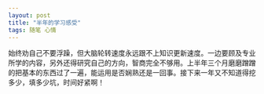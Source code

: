 ```yaml
---
layout: post
title: "半年的学习感受"
tags: 随笔 心情
---
```


始终劝自己不要浮躁，但大脑轮转速度永远跟不上知识更新速度。一边要顾及专业所学的内容，另外还得研究自己的方向，智商完全不够用。上半年三个月磨磨蹭蹭的把基本的东西过了一遍，能运用是否娴熟还是一回事。接下来一年又不知道得挖多少，填多少坑，时间好紧啊！